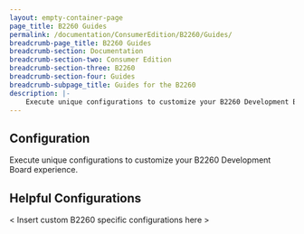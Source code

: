 ```yaml
---
layout: empty-container-page
page_title: B2260 Guides
permalink: /documentation/ConsumerEdition/B2260/Guides/
breadcrumb-page_title: B2260 Guides
breadcrumb-section: Documentation
breadcrumb-section-two: Consumer Edition
breadcrumb-section-three: B2260
breadcrumb-section-four: Guides
breadcrumb-subpage_title: Guides for the B2260
description: |-
    Execute unique configurations to customize your B2260 Development Board experience.
---
```

## Configuration

Execute unique configurations to customize your B2260 Development Board experience.

## Helpful Configurations

< Insert custom B2260 specific configurations here >
